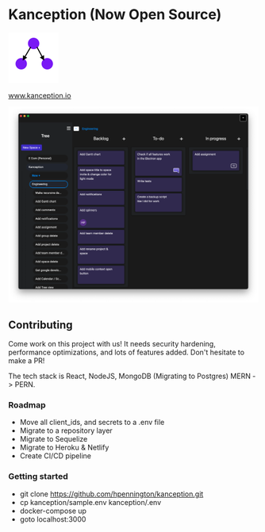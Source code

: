 # Kanception (Now Open Source)
![Logo](https://github.com/hpennington/kanception/blob/master/marketing/src/images/logo.png)

www.kanception.io

![Logo](https://github.com/hpennington/kanception/blob/master/marketing/src/images/kanception.png)

## Contributing

Come work on this project with us! It needs security hardening, performance optimizations, and lots of features added. Don't hesitate to make a PR!

The tech stack is React, NodeJS, MongoDB (Migrating to Postgres) MERN -> PERN.

### Roadmap

  - Move all client_ids, and secrets to a .env file
  - Migrate to a repository layer
  - Migrate to Sequelize
  - Migrate to Heroku & Netlify
  - Create CI/CD pipeline

### Getting started

 - git clone https://github.com/hpennington/kanception.git
 - cp kanception/sample.env kanception/.env
 - docker-compose up
 - goto localhost:3000
